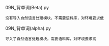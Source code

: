 09N_背单词(Beta).py
```
没有导入自然语言处理模块，不需要语料库，对环境要求低
```


09N_背单词(alpha).py
```
导入了自然语言处理模块，需要语料库，对环境要求高
```

